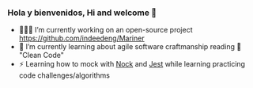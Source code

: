 ### Hola y bienvenidos, Hi and welcome 👋

- 👩🏻‍💻 I’m currently working on an open-source project https://github.com/indeedeng/Mariner
- 🌱 I’m currently learning about agile software craftmanship reading 📖 "Clean Code"
- ⚡️ Learning how to mock with [Nock](https://github.com/nock/nock) and [Jest](https://github.com/jestjs/jest) while learning practicing 
code challenges/algorithms

<!--
**IngridGdesigns/IngridGdesigns** is a ✨ _special_ ✨ repository because its `README.md` (this file) appears on your GitHub profile.

Here are some ideas to get you started:

- 🔭 I’m currently working on ...
- 🌱 I’m currently learning ...
- 👯 I’m looking to collaborate on ...
- 🤔 I’m looking for help with ...
- 💬 Ask me about ...
- 📫 How to reach me: ...
- 😄 Pronouns: ...
- ⚡ Fun fact: ...
-->
